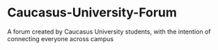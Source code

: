 # Caucasus-University-Forum
A forum created by Caucasus University students, with the intention of connecting everyone across campus
